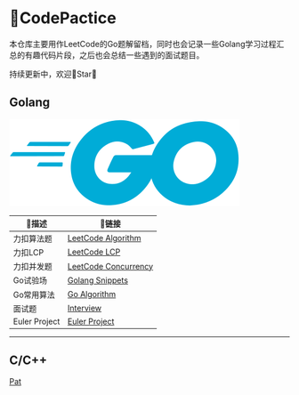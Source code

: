 # 🏃‍CodePactice

本仓库主要用作LeetCode的Go题解留档，同时也会记录一些Golang学习过程汇总的有趣代码片段，之后也会总结一些遇到的面试题目。

持续更新中，欢迎🌟Star🌟

## Golang

![Golang](img/go.svg)

| 📖描述         | 🔗链接                               |
| ------------- | ----------------------------------- |
| 力扣算法题    | [LeetCode Algorithm](leetCode)      |
| 力扣LCP       | [LeetCode LCP](LCP)                 |
| 力扣并发题    | [LeetCode Concurrency](Concurrency) |
| Go试验场      | [Golang Snippets](Goland)           |
| Go常用算法    | [Go Algorithm](Algorithm)           |
| 面试题        | [Interview](Interview)              |
| Euler Project | [Euler Project](projectEuler)       |

---

## C/C++

[Pat](./pat)